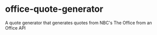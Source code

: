 # office-quote-generator
A quote generator that generates quotes from NBC's The Office from an Office API
